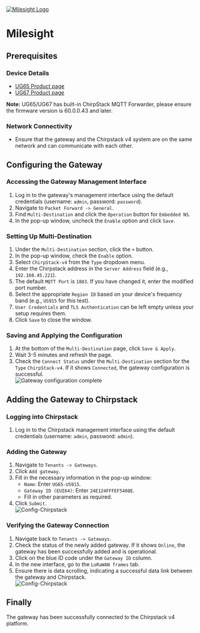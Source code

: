 [![Milesight Logo](http://resource.milesight-iot.com/Support/lockon/ChirpStack-v4-doc/Milesight-logo.png)](https://www.milesight.com/)

# Milesight

<!-- toc -->

## Prerequisites

### Device Details
- [UG65 Product page](https://www.milesight.com/iot/product/lorawan-gateway/ug65)
- [UG67 Product page](https://www.milesight.com/iot/product/lorawan-gateway/ug67)

**Note:** UG65/UG67 has built-in ChirpStack MQTT Forwarder, please ensure the firmware version is 60.0.0.43 and later.

### Network Connectivity

- Ensure that the gateway and the Chirpstack v4 system are on the same network and can communicate with each other.

## Configuring the Gateway

### Accessing the Gateway Management Interface

1. Log in to the gateway's management interface using the default credentials (username: `admin`, password: `password`).
2. Navigate to `Packet Forward -> General`.
3. Find `Multi-Destination` and click the `Operation` button for `Embedded NS`.
4. In the pop-up window, uncheck the `Enable` option and click `Save`.

### Setting Up Multi-Destination

1. Under the `Multi-Destination` section, click the `+` button.
2. In the pop-up window, check the `Enable` option.
3. Select `ChirpStack-v4` from the `Type` dropdown menu.
4. Enter the Chirpstack address in the `Server Address` field (e.g., `192.168.45.221`).
5. The default `MQTT Port` is `1883`. If you have changed it, enter the modified port number.
6. Select the appropriate `Region ID` based on your device's frequency band (e.g., `US915` for this test).
7. `User Credentials` and `TLS Authentication` can be left empty unless your setup requires them.
8. Click `Save` to close the window.

### Saving and Applying the Configuration

1. At the bottom of the `Multi-Destination` page, click `Save & Apply`.
2. Wait 3-5 minutes and refresh the page.
3. Check the `Connect Status` under the `Multi-Destination` section for the `Type` `ChirpStack-v4`. If it shows `Connected`, the gateway configuration is successful.
   <br /><img src="http://resource.milesight-iot.com/Support/lockon/ChirpStack-v4-doc/Config-Gateway-02.png" alt="Gateway configuration complete" />

## Adding the Gateway to Chirpstack

### Logging into Chirpstack

1. Log in to the Chirpstack management interface using the default credentials (username: `admin`, password: `admin`).

### Adding the Gateway

1. Navigate to `Tenants -> Gateways`.
2. Click `Add gateway`.
3. Fill in the necessary information in the pop-up window:
   - `Name`: Enter `UG65-US915`.
   - `Gateway ID (EUI64)`: Enter `24E124FFFEF5408E`.
   - Fill in other parameters as required.
4. Click `Submit`.
   <br /><img src="http://resource.milesight-iot.com/Support/lockon/ChirpStack-v4-doc/Config-Chirpstack-01.png" alt="Config-Chirpstack" />

### Verifying the Gateway Connection

1. Navigate back to `Tenants -> Gateways`.
2. Check the status of the newly added gateway. If it shows `Online`, the gateway has been successfully added and is operational.
3. Click on the blue ID code under the `Gateway ID` column.
4. In the new interface, go to the `LoRaWAN frames` tab.
5. Ensure there is data scrolling, indicating a successful data link between the gateway and Chirpstack.
   <br />
   <img src="http://resource.milesight-iot.com/Support/lockon/ChirpStack-v4-doc/Config-Chirpstack-02.png" alt="Config-Chirpstack" />

## Finally

The gateway has been successfully connected to the Chirpstack v4 platform.
